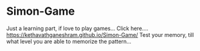 # Simon-Game

Just a learning part, if love to play games...
Click here.... https://kethavathganeshram.github.io/Simon-Game/
Test your memory, till what level you are able to memorize the pattern...
